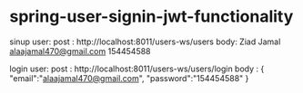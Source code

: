 # spring-user-signin-jwt-functionality
sinup user:
post :  http://localhost:8011/users-ws/users
body:
<UserRest>
    <firatname>Ziad</firatname>
    <lastname>Jamal</lastname>
    <email>alaajamal470@gmail.com</email>
    <password>154454588</password>
</UserRest>

login user:
post : http://localhost:8011/users-ws/users/login
body : 
{
    "email":"alaajamal470@gmail.com",
    "password":"154454588"
}
